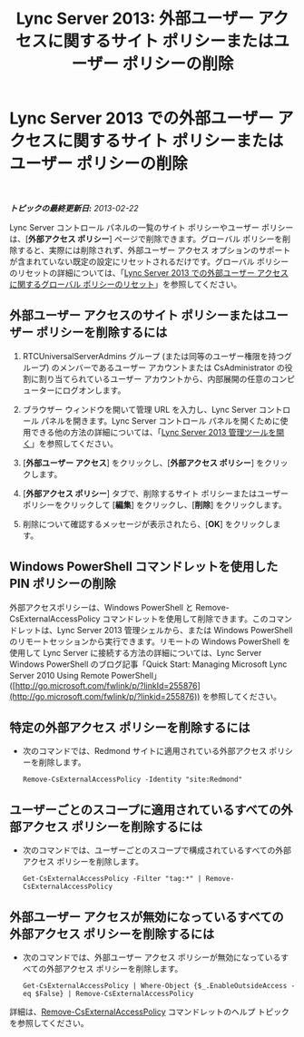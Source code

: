 ﻿---
title: 'Lync Server 2013: 外部ユーザー アクセスに関するサイト ポリシーまたはユーザー ポリシーの削除'
TOCTitle: 外部ユーザー アクセスに関するサイト ポリシーまたはユーザー ポリシーの削除
ms:assetid: 6d907507-825b-4354-9c03-337a459f72de
ms:mtpsurl: https://technet.microsoft.com/ja-jp/library/Gg521013(v=OCS.15)
ms:contentKeyID: 48272457
ms.date: 05/19/2016
mtps_version: v=OCS.15
ms.translationtype: HT
---

# Lync Server 2013 での外部ユーザー アクセスに関するサイト ポリシーまたはユーザー ポリシーの削除

 

_**トピックの最終更新日:** 2013-02-22_

Lync Server コントロール パネルの一覧のサイト ポリシーやユーザー ポリシーは、\[**外部アクセス ポリシー**\] ページで削除できます。グローバル ポリシーを削除すると、実際には削除されず、外部ユーザー アクセス オプションのサポートが含まれていない既定の設定にリセットされるだけです。グローバル ポリシーのリセットの詳細については、「[Lync Server 2013 での外部ユーザー アクセスに関するグローバル ポリシーのリセット](lync-server-2013-reset-the-global-policy-for-external-user-access.md)」を参照してください。

## 外部ユーザー アクセスのサイト ポリシーまたはユーザー ポリシーを削除するには

1.  RTCUniversalServerAdmins グループ (または同等のユーザー権限を持つグループ) のメンバーであるユーザー アカウントまたは CsAdministrator の役割に割り当てられているユーザー アカウントから、内部展開の任意のコンピューターにログオンします。

2.  ブラウザー ウィンドウを開いて管理 URL を入力し、Lync Server コントロール パネルを開きます。Lync Server コントロール パネルを開くために使用できる他の方法の詳細については、「[Lync Server 2013 管理ツールを開く](lync-server-2013-open-lync-server-administrative-tools.md)」を参照してください。

3.  \[**外部ユーザー アクセス**\] をクリックし、\[**外部アクセス ポリシー**\] をクリックします。

4.  \[**外部アクセス ポリシー**\] タブで、削除するサイト ポリシーまたはユーザー ポリシーをクリックして \[**編集**\] をクリックし、\[**削除**\] をクリックします。

5.  削除について確認するメッセージが表示されたら、\[**OK**\] をクリックします。

## Windows PowerShell コマンドレットを使用した PIN ポリシーの削除

外部アクセスポリシーは、Windows PowerShell と Remove-CsExternalAccessPolicy コマンドレットを使用して削除できます。このコマンドレットは、Lync Server 2013 管理シェルから、または Windows PowerShell のリモートセッションから実行できます。リモートの Windows PowerShell を使用して Lync Server に接続する方法の詳細については、Lync Server Windows PowerShell のブログ記事「Quick Start: Managing Microsoft Lync Server 2010 Using Remote PowerShell」 ([http://go.microsoft.com/fwlink/p/?linkId=255876](http://go.microsoft.com/fwlink/p/?linkid=255876)) を参照してください。

## 特定の外部アクセス ポリシーを削除するには

  - 次のコマンドでは、Redmond サイトに適用されている外部アクセス ポリシーを削除します。
    
        Remove-CsExternalAccessPolicy -Identity "site:Redmond"

## ユーザーごとのスコープに適用されているすべての外部アクセス ポリシーを削除するには

  - 次のコマンドでは、ユーザーごとのスコープで構成されているすべての外部アクセス ポリシーを削除します。
    
        Get-CsExternalAccessPolicy -Filter "tag:*" | Remove-CsExternalAccessPolicy

## 外部ユーザー アクセスが無効になっているすべての外部アクセス ポリシーを削除するには

  - 次のコマンドでは、外部ユーザー アクセス ポリシーが無効になっているすべての外部アクセス ポリシーを削除します。
    
        Get-CsExternalAccessPolicy | Where-Object {$_.EnableOutsideAccess -eq $False} | Remove-CsExternalAccessPolicy

詳細は、[Remove-CsExternalAccessPolicy](remove-csexternalaccesspolicy.md) コマンドレットのヘルプ トピックを参照してください。

